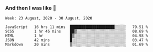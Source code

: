  ### And then I was like 🥱
<!--
**Mat2ja/Mat2ja** is a ✨ _special_ ✨ repository because its `README.md` (this file) appears on your GitHub profile.

Here are some ideas to get you started:

- 🔭 I’m currently working on ...
- 🌱 I’m currently learning ...
- 👯 I’m looking to collaborate on ...
- 🤔 I’m looking for help with ...
- 💬 Ask me about ...
- 📫 How to reach me: ...
- 😄 Pronouns: ...
- ⚡ Fun fact: ...
-->

<!--START_SECTION:waka-->
```text
Week: 23 August, 2020 - 30 August, 2020

JavaScript   16 hrs 11 mins  ████████████████████░░░░░   79.51 % 
SCSS         1 hr 46 mins    ██▒░░░░░░░░░░░░░░░░░░░░░░   08.69 % 
HTML         1 hr            █▒░░░░░░░░░░░░░░░░░░░░░░░   04.98 % 
JSON         42 mins         █░░░░░░░░░░░░░░░░░░░░░░░░   03.47 % 
Markdown     20 mins         ▒░░░░░░░░░░░░░░░░░░░░░░░░   01.69 % 
```
<!--END_SECTION:waka-->
